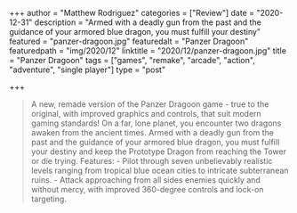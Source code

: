 +++
author = "Matthew Rodriguez"
categories = ["Review"]
date = "2020-12-31"
description = "Armed with a deadly gun from the past and the guidance of your armored blue dragon, you must fulfill your destiny"
featured = "panzer-dragoon.jpg"
featuredalt = "Panzer Dragoon"
featuredpath = "img/2020/12"
linktitle = "2020/12/panzer-dragoon.jpg"
title = "Panzer Dragoon"
tags = ["games", "remake", "arcade", "action", "adventure", "single player"]
type = "post"

+++

> A new, remade version of the Panzer Dragoon game - true to the original, with improved graphics and controls, that suit modern gaming standards! On a far, lone planet, you encounter two dragons awaken from the ancient times. Armed with a deadly gun from the past and the guidance of your armored blue dragon, you must fulfill your destiny and keep the Prototype Dragon from reaching the Tower or die trying. Features: - Pilot through seven unbelievably realistic levels ranging from tropical blue ocean cities to intricate subterranean ruins. - Attack approaching from all sides enemies quickly and without mercy, with improved 360-degree controls and lock-on targeting.
